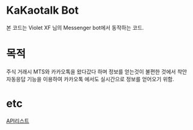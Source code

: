 KaKaotalk Bot 
=============
본 코드는 Violet XF 님의 Messenger bot에서 동작하는 코드. 

목적
====
주식 거래시 MTS와 카카오톡을 왔다갔다 하며 정보를 얻는것이 불편한 것에서 착안  
자동응답 기능을 이용하여 카카오톡 에서도 실시간으로 정보를 얻어오기 위함.

etc
===
[API리스트](https://deviolet.tistory.com/entry/메신저봇-가이드-레거시-API, "go to Dev Blog")
